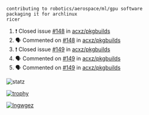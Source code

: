 ```
contributing to robotics/aerospace/ml/gpu software
packaging it for archlinux
ricer
```

<!--START_SECTION:activity-->
1. ❗️ Closed issue [#148](https://github.com/acxz/pkgbuilds/issues/148) in [acxz/pkgbuilds](https://github.com/acxz/pkgbuilds)
2. 🗣 Commented on [#148](https://github.com/acxz/pkgbuilds/issues/148) in [acxz/pkgbuilds](https://github.com/acxz/pkgbuilds)
3. ❗️ Closed issue [#149](https://github.com/acxz/pkgbuilds/issues/149) in [acxz/pkgbuilds](https://github.com/acxz/pkgbuilds)
4. 🗣 Commented on [#149](https://github.com/acxz/pkgbuilds/issues/149) in [acxz/pkgbuilds](https://github.com/acxz/pkgbuilds)
5. 🗣 Commented on [#149](https://github.com/acxz/pkgbuilds/issues/149) in [acxz/pkgbuilds](https://github.com/acxz/pkgbuilds)
<!--END_SECTION:activity-->


![statz](https://github-readme-stats.vercel.app/api?username=acxz&include_all_commits=true&show_icons=true)

[![trophy](https://github-profile-trophy.vercel.app/?username=acxz)](https://github.com/ryo-ma/github-profile-trophy)

[![lngwgez](https://github-readme-stats.vercel.app/api/top-langs/?username=acxz&layout=compact)](https://github.com/acxz/github-readme-stats)


<!--
**acxz/acxz** is a ✨ _special_ ✨ repository because its `README.md` (this file) appears on your GitHub profile.

Here are some ideas to get you started:

- 🔭 I’m currently working on ...
- 🌱 I’m currently learning ...
- 👯 I’m looking to collaborate on ...
- 🤔 I’m looking for help with ...
- 💬 Ask me about ...
- 📫 How to reach me: ...
- 😄 Pronouns: ...
- ⚡ Fun fact: ...
-->
